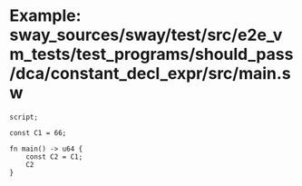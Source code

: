 # Example: sway_sources/sway/test/src/e2e_vm_tests/test_programs/should_pass/dca/constant_decl_expr/src/main.sw

```sway
script;

const C1 = 66;

fn main() -> u64 {
    const C2 = C1;
    C2
}

```
